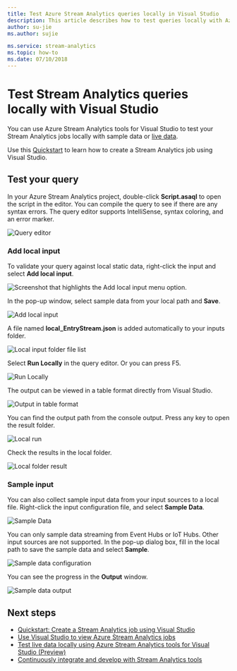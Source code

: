 ```yaml
---
title: Test Azure Stream Analytics queries locally in Visual Studio
description: This article describes how to test queries locally with Azure Stream Analytics Tools for Visual Studio.
author: su-jie
ms.author: sujie

ms.service: stream-analytics
ms.topic: how-to
ms.date: 07/10/2018
---
```


# Test Stream Analytics queries locally with Visual Studio

You can use Azure Stream Analytics tools for Visual Studio to test your Stream Analytics jobs locally with sample data or [live data](stream-analytics-live-data-local-testing.md). 

Use this [Quickstart](stream-analytics-quick-create-vs.md) to learn how to create a Stream Analytics job using Visual Studio.

## Test your query

In your Azure Stream Analytics project, double-click **Script.asaql** to open the script in the editor. You can compile the query to see if there are any syntax errors. The query editor supports IntelliSense, syntax coloring, and an error marker.

![Query editor](./media/stream-analytics-vs-tools-local-run/stream-analytics-tools-for-vs-query-01.png)
 
### Add local input

To validate your query against local static data, right-click the input and select **Add local input**.
   
![Screenshot that highlights the Add local input menu option.](./media/stream-analytics-vs-tools-local-run/stream-analytics-tools-for-vs-add-local-input-01.png)
   
In the pop-up window, select sample data from your local path and **Save**.
   
![Add local input](./media/stream-analytics-vs-tools-local-run/stream-analytics-tools-for-vs-add-local-input-02.png)
   
A file named **local_EntryStream.json** is added automatically to your inputs folder.
   
![Local input folder file list](./media/stream-analytics-vs-tools-local-run/stream-analytics-tools-for-vs-add-local-input-03.png)
   
Select **Run Locally** in the query editor. Or you can press F5.
   
![Run Locally](./media/stream-analytics-vs-tools-local-run/stream-analytics-tools-for-vs-local-run-01.png)
   
The output can be viewed in a table format directly from Visual Studio.

![Output in table format](./media/stream-analytics-vs-tools-local-run/stream-analytics-for-vs-local-result.png)

You can find the output path from the console output. Press any key to open the result folder.
   
![Local run](./media/stream-analytics-vs-tools-local-run/stream-analytics-tools-for-vs-local-run-02.png)
   
Check the results in the local folder.
   
![Local folder result](./media/stream-analytics-vs-tools-local-run/stream-analytics-tools-for-vs-local-run-03.png)
   

### Sample input
You can also collect sample input data from your input sources to a local file. Right-click the input configuration file, and select **Sample Data**. 

![Sample Data](./media/stream-analytics-vs-tools-local-run/stream-analytics-tools-for-vs-sample-data-01.png)

You can only sample data streaming from Event Hubs or IoT Hubs. Other input sources are not supported. In the pop-up dialog box, fill in the local path to save the sample data and select **Sample**.

![Sample data configuration](./media/stream-analytics-vs-tools-local-run/stream-analytics-tools-for-vs-sample-data-02.png)
 
You can see the progress in the **Output** window. 

![Sample data output](./media/stream-analytics-vs-tools-local-run/stream-analytics-tools-for-vs-sample-data-03.png)

## Next steps

* [Quickstart: Create a Stream Analytics job using Visual Studio](stream-analytics-quick-create-vs.md)
* [Use Visual Studio to view Azure Stream Analytics jobs](stream-analytics-vs-tools.md)
* [Test live data locally using Azure Stream Analytics tools for Visual Studio (Preview)](stream-analytics-live-data-local-testing.md)
* [Continuously integrate and develop with Stream Analytics tools](stream-analytics-tools-for-visual-studio-cicd.md)
